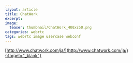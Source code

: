 ```yaml
---
layout: article
title: ChatWork
excerpt: 
image:
  teaser: thumbnail/ChatWork_400x250.png
categories: webrtc
tags: webrtc image usercase webconf
---
```



[http://www.chatwork.com/ja/](http://www.chatwork.com/ja/){:target="_blank"}
